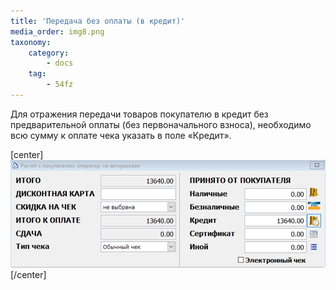 ```yaml
---
title: 'Передача без оплаты (в кредит)'
media_order: img8.png
taxonomy:
    category:
        - docs
    tag:
        - 54fz
---
```


Для отражения передачи товаров покупателю в кредит без предварительной оплаты (без первоначального взноса), необходимо всю сумму к оплате чека указать в поле «Кредит».

[center]
![](img8.png)
[/center]
